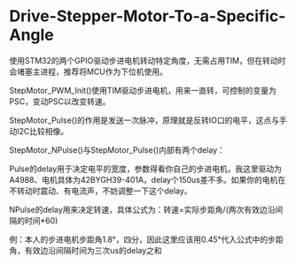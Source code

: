 # Drive-Stepper-Motor-To-a-Specific-Angle
使用STM32的两个GPIO驱动步进电机转动特定角度，无需占用TIM，但在转动时会堵塞主进程，推荐将MCU作为下位机使用。

StepMotor_PWM_Init()使用TIM驱动步进电机，用来一直转，可控制的变量为PSC，变动PSC以改变转速。

StepMotor_Pulse()的作用是发送一次脉冲，原理就是反转IO口的电平，这点与手动I2C比较相像。

StepMotor_NPulse()与StepMotor_Pulse()内部有两个delay：

Pulse的delay用于决定电平的宽度，参数得看你自己的步进电机，我这里驱动为A4988、电机具体为42BYGH39-401A，delay个150us差不多。如果你的电机在不转动时震动、有电流声，不妨调整一下这个delay。

NPulse的delay用来决定转速，具体公式为：转速=实际步距角/(两次有效边沿间隔的时间*60)

例：本人的步进电机步距角1.8°，四分，因此这里应该用0.45°代入公式中的步距角，有效边沿间隔时间为三次us的delay之和

  
